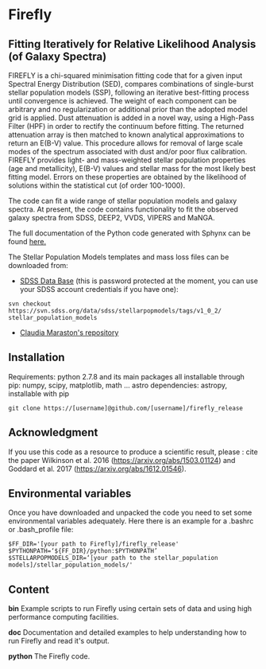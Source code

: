 # Firefly
## Fitting Iteratively for Relative Likelihood Analysis (of Galaxy Spectra)

FIREFLY is a chi-squared minimisation fitting code that for a given input Spectral Energy Distribution (SED), compares combinations of single-burst stellar population models (SSP), following an iterative best-fitting process until convergence is achieved. The weight of each component can be arbitrary and no regularization or additional prior than the adopted model grid is applied. Dust attenuation is added in a novel way, using a High-Pass Filter (HPF) in order to rectify the continuum before fitting. The returned attenuation array is then matched to known analytical approximations to return an E(B-V) value. This procedure allows for removal of large scale modes of the spectrum associated with dust and/or poor flux calibration. FIREFLY provides light- and mass-weighted stellar population properties (age and metallicity), E(B-V) values and stellar mass for the most likely best fitting model. Errors on these properties are obtained by the likelihood of solutions within the statistical cut (of order 100-1000).

The code can fit a wide range of stellar population models and galaxy spectra. At present, the code contains functionality to fit the observed galaxy spectra from SDSS, DEEP2, VVDS, VIPERS and MaNGA.

The full documentation of the Python code generated with Sphynx can be found [here.](http://www.mpe.mpg.de/~comparat/firefly_doc/)

The Stellar Population Models templates and mass loss files can be downloaded from:
* [SDSS Data Base](https://svn.sdss.org/data/sdss/stellarpopmodels/tags/v1_0_2/) (this is password protected at the moment, you can use your SDSS account credentials if you have one):
```
svn checkout https://svn.sdss.org/data/sdss/stellarpopmodels/tags/v1_0_2/ stellar_population_models
```


* [Claudia Maraston's repository](http://icg.port.ac.uk/~manga-firefly/stellar_population_models/data/)

## Installation

Requirements: python 2.7.8 and its main packages all installable through pip: numpy, scipy, matplotlib, math ...
astro dependencies: astropy, installable with pip

```
git clone https://[username]@github.com/[username]/firefly_release
```

## Acknowledgment

If you use this code as a resource to produce a scientific result, please :
cite the paper Wilkinson et al. 2016 (https://arxiv.org/abs/1503.01124) and Goddard et al. 2017 (https://arxiv.org/abs/1612.01546).


## Environmental variables
Once you have downloaded and unpacked the code you need to set some environmental variables adequately. Here there  is an example for a .bashrc or .bash_profile file:

```
$FF_DIR='[your path to Firefly]/firefly_release'
$PYTHONPATH=‘${FF_DIR}/python:$PYTHONPATH’
$STELLARPOPMODELS_DIR=‘[your path to the stellar_population models]/stellar_population_models/'
```

## Content 

**bin** Example scripts to run Firefly using certain sets of data and using high performance computing facilities.

**doc** Documentation and detailed examples to help understanding how to run Firefly and read it's output.

**python** The Firefly code.
